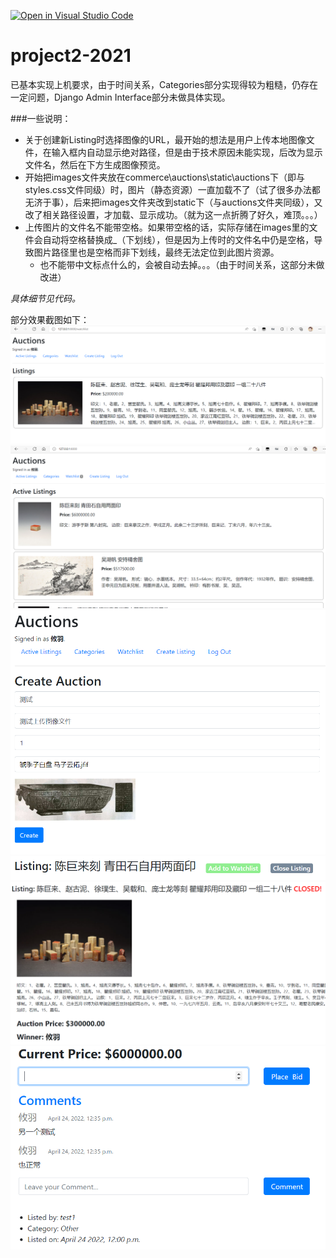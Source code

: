 [![Open in Visual Studio Code](https://classroom.github.com/assets/open-in-vscode-c66648af7eb3fe8bc4f294546bfd86ef473780cde1dea487d3c4ff354943c9ae.svg)](https://classroom.github.com/online_ide?assignment_repo_id=7617012&assignment_repo_type=AssignmentRepo)
# project2-2021

已基本实现上机要求，由于时间关系，Categories部分实现得较为粗糙，仍存在一定问题，Django Admin Interface部分未做具体实现。

###一些说明：

* 关于创建新Listing时选择图像的URL，最开始的想法是用户上传本地图像文件，在输入框内自动显示绝对路径，但是由于技术原因未能实现，后改为显示文件名，然后在下方生成图像预览。
* 开始把images文件夹放在commerce\auctions\static\auctions下（即与styles.css文件同级）时，图片（静态资源）一直加载不了（试了很多办法都无济于事），后来把images文件夹改到static下（与auctions文件夹同级），又改了相关路径设置，才加载、显示成功。（就为这一点折腾了好久，难顶。。。）
* 上传图片的文件名不能带空格。如果带空格的话，实际存储在images里的文件会自动将空格替换成_（下划线），但是因为上传时的文件名中仍是空格，导致图片路径里也是空格而非下划线，最终无法定位到此图片资源。
  * 也不能带中文标点什么的，会被自动去掉。。。（由于时间关系，这部分未做改进）

*具体细节见代码。*

部分效果截图如下：
![](/部分截图/001.png)
![](/部分截图/002.png)
![](/部分截图/003.png)
![](/部分截图/005.png)
![](/部分截图/006.png)
![](/部分截图/007.png)

